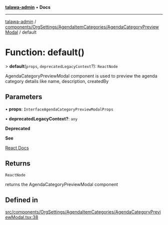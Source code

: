 [**talawa-admin**](../../../../../README.md) • **Docs**

***

[talawa-admin](../../../../../modules.md) / [components/OrgSettings/AgendaItemCategories/AgendaCategoryPreviewModal](../README.md) / default

# Function: default()

\> **default**(`props`, `deprecatedLegacyContext`?): `ReactNode`

AgendaCategoryPreviewModal component is used to preview the agenda category details like name, description, createdBy

## Parameters

• **props**: `InterfaceAgendaCategoryPreviewModalProps`

• **deprecatedLegacyContext?**: `any`

**Deprecated**

**See**

[React Docs](https://legacy.reactjs.org/docs/legacy-context.html#referencing-context-in-lifecycle-methods)

## Returns

`ReactNode`

returns the AgendaCategoryPreviewModal component

## Defined in

[src/components/OrgSettings/AgendaItemCategories/AgendaCategoryPreviewModal.tsx:38](https://github.com/PalisadoesFoundation/talawa-admin/blob/3f6b41a67c6932f4c0bce6ffb822d4ef12ede8c8/src/components/OrgSettings/AgendaItemCategories/AgendaCategoryPreviewModal.tsx#L38)
